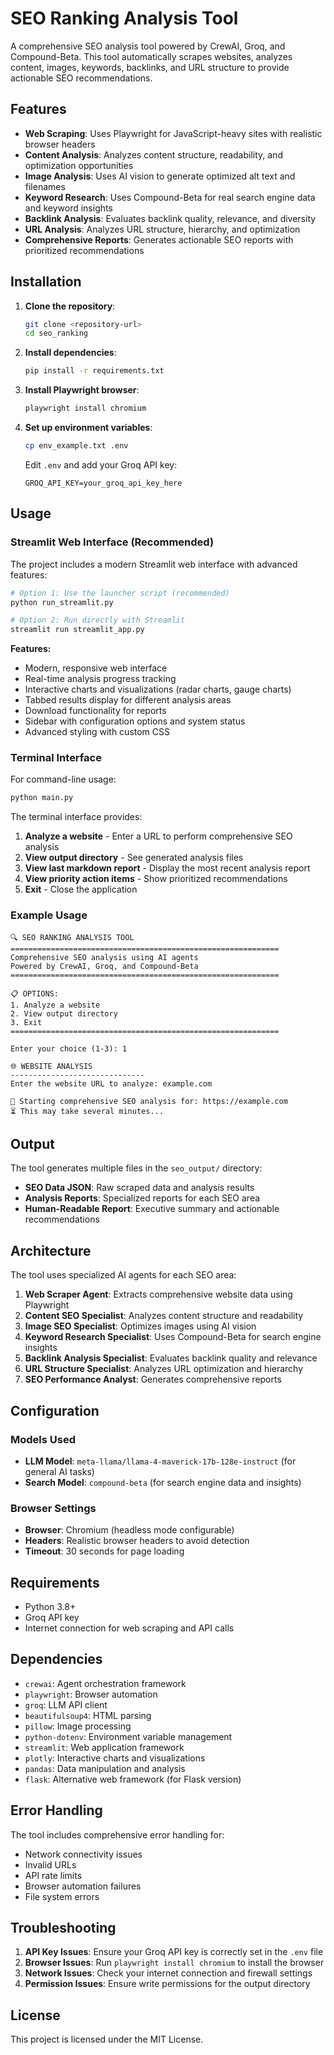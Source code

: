# SEO Ranking Analysis Tool

A comprehensive SEO analysis tool powered by CrewAI, Groq, and Compound-Beta. This tool automatically scrapes websites, analyzes content, images, keywords, backlinks, and URL structure to provide actionable SEO recommendations.

## Features

- **Web Scraping**: Uses Playwright for JavaScript-heavy sites with realistic browser headers
- **Content Analysis**: Analyzes content structure, readability, and optimization opportunities
- **Image Analysis**: Uses AI vision to generate optimized alt text and filenames
- **Keyword Research**: Uses Compound-Beta for real search engine data and keyword insights
- **Backlink Analysis**: Evaluates backlink quality, relevance, and diversity
- **URL Analysis**: Analyzes URL structure, hierarchy, and optimization
- **Comprehensive Reports**: Generates actionable SEO reports with prioritized recommendations

## Installation

1. **Clone the repository**:
   ```bash
   git clone <repository-url>
   cd seo_ranking
   ```

2. **Install dependencies**:
   ```bash
   pip install -r requirements.txt
   ```

3. **Install Playwright browser**:
   ```bash
   playwright install chromium
   ```

4. **Set up environment variables**:
   ```bash
   cp env_example.txt .env
   ```
   
   Edit `.env` and add your Groq API key:
   ```
   GROQ_API_KEY=your_groq_api_key_here
   ```

## Usage

### Streamlit Web Interface (Recommended)

The project includes a modern Streamlit web interface with advanced features:

```bash
# Option 1: Use the launcher script (recommended)
python run_streamlit.py

# Option 2: Run directly with Streamlit
streamlit run streamlit_app.py
```

**Features:**
- Modern, responsive web interface
- Real-time analysis progress tracking
- Interactive charts and visualizations (radar charts, gauge charts)
- Tabbed results display for different analysis areas
- Download functionality for reports
- Sidebar with configuration options and system status
- Advanced styling with custom CSS

### Terminal Interface

For command-line usage:

```bash
python main.py
```

The terminal interface provides:

1. **Analyze a website** - Enter a URL to perform comprehensive SEO analysis
2. **View output directory** - See generated analysis files
3. **View last markdown report** - Display the most recent analysis report
4. **View priority action items** - Show prioritized recommendations
5. **Exit** - Close the application

### Example Usage

```
🔍 SEO RANKING ANALYSIS TOOL
============================================================
Comprehensive SEO analysis using AI agents
Powered by CrewAI, Groq, and Compound-Beta
============================================================

📋 OPTIONS:
1. Analyze a website
2. View output directory
3. Exit
============================================================

Enter your choice (1-3): 1

🌐 WEBSITE ANALYSIS
------------------------------
Enter the website URL to analyze: example.com

🚀 Starting comprehensive SEO analysis for: https://example.com
⏳ This may take several minutes...
```

## Output

The tool generates multiple files in the `seo_output/` directory:

- **SEO Data JSON**: Raw scraped data and analysis results
- **Analysis Reports**: Specialized reports for each SEO area
- **Human-Readable Report**: Executive summary and actionable recommendations

## Architecture

The tool uses specialized AI agents for each SEO area:

1. **Web Scraper Agent**: Extracts comprehensive website data using Playwright
2. **Content SEO Specialist**: Analyzes content structure and readability
3. **Image SEO Specialist**: Optimizes images using AI vision
4. **Keyword Research Specialist**: Uses Compound-Beta for search engine insights
5. **Backlink Analysis Specialist**: Evaluates backlink quality and relevance
6. **URL Structure Specialist**: Analyzes URL optimization and hierarchy
7. **SEO Performance Analyst**: Generates comprehensive reports

## Configuration

### Models Used

- **LLM Model**: `meta-llama/llama-4-maverick-17b-128e-instruct` (for general AI tasks)
- **Search Model**: `compound-beta` (for search engine data and insights)

### Browser Settings

- **Browser**: Chromium (headless mode configurable)
- **Headers**: Realistic browser headers to avoid detection
- **Timeout**: 30 seconds for page loading

## Requirements

- Python 3.8+
- Groq API key
- Internet connection for web scraping and API calls

## Dependencies

- `crewai`: Agent orchestration framework
- `playwright`: Browser automation
- `groq`: LLM API client
- `beautifulsoup4`: HTML parsing
- `pillow`: Image processing
- `python-dotenv`: Environment variable management
- `streamlit`: Web application framework
- `plotly`: Interactive charts and visualizations
- `pandas`: Data manipulation and analysis
- `flask`: Alternative web framework (for Flask version)

## Error Handling

The tool includes comprehensive error handling for:
- Network connectivity issues
- Invalid URLs
- API rate limits
- Browser automation failures
- File system errors

## Troubleshooting

1. **API Key Issues**: Ensure your Groq API key is correctly set in the `.env` file
2. **Browser Issues**: Run `playwright install chromium` to install the browser
3. **Network Issues**: Check your internet connection and firewall settings
4. **Permission Issues**: Ensure write permissions for the output directory

## License

This project is licensed under the MIT License. 